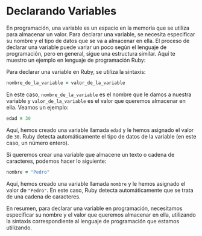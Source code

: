 # Declarando Variables
En programación, una variable es un espacio en la memoria que se utiliza para almacenar un valor. Para declarar una variable, se necesita especificar su nombre y el tipo de datos que se va a almacenar en ella. El proceso de declarar una variable puede variar un poco según el lenguaje de programación, pero en general, sigue una estructura similar. Aquí te muestro un ejemplo en lenguaje de programación Ruby: 

Para declarar una variable en Ruby, se utiliza la sintaxis:
```ruby
nombre_de_la_variable = valor_de_la_variable
```
En este caso, `nombre_de_la_variable` es el nombre que le damos a nuestra variable y `valor_de_la_variable` es el valor que queremos almacenar en ella. Veamos un ejemplo:

```ruby
edad = 30
```

Aquí, hemos creado una variable llamada `edad` y le hemos asignado el valor de `30`. Ruby detecta automáticamente el tipo de datos de la variable (en este caso, un número entero).

Si queremos crear una variable que almacene un texto o cadena de caracteres, podemos hacer lo siguiente:

```ruby
nombre = "Pedro"
```

Aquí, hemos creado una variable llamada `nombre` y le hemos asignado el valor de `"Pedro"`. En este caso, Ruby detecta automáticamente que se trata de una cadena de caracteres.

En resumen, para declarar una variable en programación, necesitamos especificar su nombre y el valor que queremos almacenar en ella, utilizando la sintaxis correspondiente al lenguaje de programación que estamos utilizando.